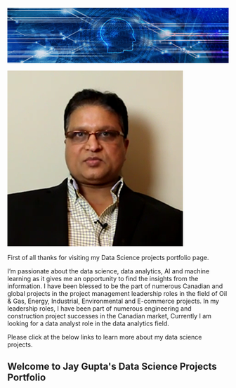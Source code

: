 ![](/image/bkjaygupta.jpg)

![](/image/jaygupta-linkedin400x400.png)

First of all thanks for visiting my Data Science projects portfolio page.

I’m passionate about the data science, data analytics, AI and machine learning as it gives me an opportunity to find the insights from the information. I have been blessed to be the part of numerous Canadian and global projects in the project management leadership roles in the field of Oil &amp; Gas, Energy, Industrial, Environmental and E-commerce projects. In my leadership roles, I have been part of numerous engineering and construction project successes in the Canadian market, Currently I am looking for a data analyst role in the data analytics field.

Please click at the below links to learn more about my data science projects.

## Welcome to Jay Gupta's Data Science Projects Portfolio

